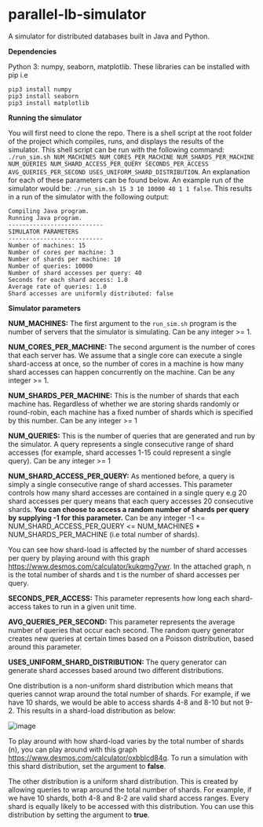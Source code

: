 # parallel-lb-simulator
A simulator for distributed databases built in Java and Python. 

**Dependencies**

Python 3: numpy, seaborn, matplotlib.
These libraries can be installed with pip i.e 
```
pip3 install numpy
pip3 install seaborn
pip3 install matplotlib
```

**Running the simulator**

You will first need to clone the repo. There is a shell script at the root folder of the project which compiles, runs, and displays the results of the simulator. This shell script can be run with the following command:
```./run_sim.sh NUM_MACHINES NUM_CORES_PER_MACHINE NUM_SHARDS_PER_MACHINE NUM_QUERIES NUM_SHARD_ACCESS_PER_QUERY SECONDS_PER_ACCESS AVG_QUERIES_PER_SECOND USES_UNIFORM_SHARD_DISTRIBUTION```. An explanation for each of these parameters can be found below. An example run of the simulator would be:
```./run_sim.sh 15 3 10 10000 40 1 1 false```. This results in a run of the simulator with the following output:
```
Compiling Java program.
Running Java program.
---------------------------
SIMULATOR PARAMETERS
---------------------------
Number of machines: 15
Number of cores per machine: 3
Number of shards per machine: 10
Number of queries: 10000
Number of shard accesses per query: 40
Seconds for each shard access: 1.0
Average rate of queries: 1.0
Shard accesses are uniformly distributed: false
```


**Simulator parameters**

**NUM_MACHINES:**
The first argument to the `run_sim.sh` program is the number of servers that the simulator is simulating. Can be any integer >= 1.

**NUM_CORES_PER_MACHINE:**
The second argument is the number of cores that each server has. We assume that a single core can execute a single shard-access at once, so the number of cores in a machine is how many shard accesses can happen concurrently on the machine. Can be any integer >= 1.

**NUM_SHARDS_PER_MACHINE:**
This is the number of shards that each machine has. Regardless of whether we are storing shards randomly or round-robin, each machine has a fixed number of shards which is specified by this number. Can be any integer >= 1

**NUM_QUERIES:**
This is the number of queries that are generated and run by the simulator. A query represents a single consecutive range of shard accesses (for example, shard accesses 1-15 could represent a single query). Can be any integer >= 1

**NUM_SHARD_ACCESS_PER_QUERY:**
As mentioned before, a query is simply a single consecutive range of shard accesses. This parameter controls how many shard accesses are contained in a single query e.g 20 shard accesses per query means that each query accesses 20 consecutive shards. **You can choose to access a random number of shards per query by supplying -1 for this parameter.** Can be any integer -1 <= NUM_SHARD_ACCESS_PER_QUERY <= NUM_MACHINES * NUM_SHARDS_PER_MACHINE (i.e total number of shards).

You can see how shard-load is affected by the number of shard accesses per query by playing around with this graph https://www.desmos.com/calculator/kukqmg7ywr. In the attached graph, n is the total number of shards and t is the number of shard accesses per query.

**SECONDS_PER_ACCESS:**
This parameter represents how long each shard-access takes to run in a given unit time.

**AVG_QUERIES_PER_SECOND:**
This parameter represents the average number of queries that occur each second. The random query generator creates new queries at certain times based on a Poisson distribution, based around this parameter.

**USES_UNIFORM_SHARD_DISTRIBUTION:**
The query generator can generate shard accesses based around two different distributions. 

One distribution is a non-uniform shard distribution which means that queries cannot wrap around the total number of shards. For example, if we have 10 shards, we would be able to access shards 4-8 and 8-10 but not 9-2. This results in a shard-load distribution as below:

![image](https://user-images.githubusercontent.com/7289955/123534432-06c54580-d6d2-11eb-8037-92b1ff1cf11b.png)

To play around with how shard-load varies by the total number of shards (n), you can play around with this graph https://www.desmos.com/calculator/oxbblcd84q. To run a simulation with this shard distribution, set the argument to **false**.

The other distribution is a uniform shard distribution. This is created by allowing queries to wrap around the total number of shards. For example, if we have 10 shards, both 4-8 and 8-2 are valid shard access ranges. Every shard is equally likely to be accessed with this distribution. You can use this distribution by setting the argument to **true**.


